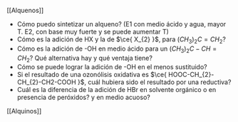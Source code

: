 [[Alquenos]]

- Cómo puedo sintetizar un alqueno? (E1 con medio ácido y agua, mayor T. E2, con base muy fuerte y se puede aumentar T)
- Cómo es la adición de HX y la de $\ce{ X_{2} }$, para $(CH_{3})_{2}C=CH_{2}$?
- Cómo es la adición de -OH en medio ácido para un $(CH_{3})_{2}C-CH=CH_{2}$? Qué alternativa hay y qué ventaja tiene?
- Cómo se puede lograr la adición de -OH en el menos sustituido? 
- Si el resultado de una ozonólisis oxidativa es $\ce{ HOOC-CH_{2}-CH_{2}-CH2-COOH }$, cuál hubiera sido el resultado por una reductiva? 
- Cuál es la diferencia de la adición de HBr en solvente orgánico o en presencia de peróxidos? y en medio acuoso? 

[[Alquinos]]